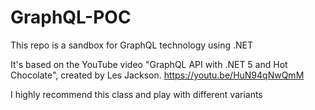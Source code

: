 # GraphQL-POC
This repo is a sandbox for GraphQL technology using .NET

It's based on the YouTube video "GraphQL API with .NET 5 and Hot Chocolate", created by Les Jackson.  https://youtu.be/HuN94qNwQmM

I highly recommend this class and play with different variants 

